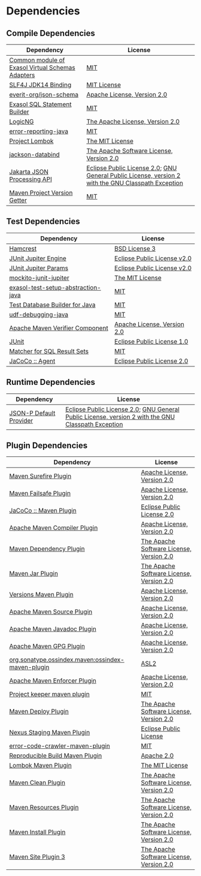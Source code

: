 <!-- @formatter:off -->
# Dependencies

## Compile Dependencies

| Dependency                                            | License                                                                                                        |
| ----------------------------------------------------- | -------------------------------------------------------------------------------------------------------------- |
| [Common module of Exasol Virtual Schemas Adapters][0] | [MIT][1]                                                                                                       |
| [SLF4J JDK14 Binding][2]                              | [MIT License][3]                                                                                               |
| [everit-org/json-schema][4]                           | [Apache License, Version 2.0][5]                                                                               |
| [Exasol SQL Statement Builder][6]                     | [MIT][1]                                                                                                       |
| [LogicNG][8]                                          | [The Apache License, Version 2.0][5]                                                                           |
| [error-reporting-java][10]                            | [MIT][1]                                                                                                       |
| [Project Lombok][12]                                  | [The MIT License][13]                                                                                          |
| [jackson-databind][14]                                | [The Apache Software License, Version 2.0][5]                                                                  |
| [Jakarta JSON Processing API][16]                     | [Eclipse Public License 2.0][17]; [GNU General Public License, version 2 with the GNU Classpath Exception][18] |
| [Maven Project Version Getter][19]                    | [MIT][1]                                                                                                       |

## Test Dependencies

| Dependency                               | License                           |
| ---------------------------------------- | --------------------------------- |
| [Hamcrest][21]                           | [BSD License 3][22]               |
| [JUnit Jupiter Engine][23]               | [Eclipse Public License v2.0][24] |
| [JUnit Jupiter Params][23]               | [Eclipse Public License v2.0][24] |
| [mockito-junit-jupiter][27]              | [The MIT License][28]             |
| [exasol-test-setup-abstraction-java][29] | [MIT][1]                          |
| [Test Database Builder for Java][31]     | [MIT][1]                          |
| [udf-debugging-java][33]                 | [MIT][1]                          |
| [Apache Maven Verifier Component][35]    | [Apache License, Version 2.0][36] |
| [JUnit][37]                              | [Eclipse Public License 1.0][38]  |
| [Matcher for SQL Result Sets][39]        | [MIT][1]                          |
| [JaCoCo :: Agent][41]                    | [Eclipse Public License 2.0][42]  |

## Runtime Dependencies

| Dependency                    | License                                                                                                        |
| ----------------------------- | -------------------------------------------------------------------------------------------------------------- |
| [JSON-P Default Provider][16] | [Eclipse Public License 2.0][17]; [GNU General Public License, version 2 with the GNU Classpath Exception][18] |

## Plugin Dependencies

| Dependency                                              | License                                       |
| ------------------------------------------------------- | --------------------------------------------- |
| [Maven Surefire Plugin][46]                             | [Apache License, Version 2.0][36]             |
| [Maven Failsafe Plugin][48]                             | [Apache License, Version 2.0][36]             |
| [JaCoCo :: Maven Plugin][50]                            | [Eclipse Public License 2.0][42]              |
| [Apache Maven Compiler Plugin][52]                      | [Apache License, Version 2.0][36]             |
| [Maven Dependency Plugin][54]                           | [The Apache Software License, Version 2.0][5] |
| [Maven Jar Plugin][56]                                  | [The Apache Software License, Version 2.0][5] |
| [Versions Maven Plugin][58]                             | [Apache License, Version 2.0][36]             |
| [Apache Maven Source Plugin][60]                        | [Apache License, Version 2.0][36]             |
| [Apache Maven Javadoc Plugin][62]                       | [Apache License, Version 2.0][36]             |
| [Apache Maven GPG Plugin][64]                           | [Apache License, Version 2.0][5]              |
| [org.sonatype.ossindex.maven:ossindex-maven-plugin][66] | [ASL2][5]                                     |
| [Apache Maven Enforcer Plugin][68]                      | [Apache License, Version 2.0][36]             |
| [Project keeper maven plugin][70]                       | [MIT][1]                                      |
| [Maven Deploy Plugin][72]                               | [The Apache Software License, Version 2.0][5] |
| [Nexus Staging Maven Plugin][74]                        | [Eclipse Public License][38]                  |
| [error-code-crawler-maven-plugin][76]                   | [MIT][1]                                      |
| [Reproducible Build Maven Plugin][78]                   | [Apache 2.0][5]                               |
| [Lombok Maven Plugin][80]                               | [The MIT License][1]                          |
| [Maven Clean Plugin][82]                                | [The Apache Software License, Version 2.0][5] |
| [Maven Resources Plugin][84]                            | [The Apache Software License, Version 2.0][5] |
| [Maven Install Plugin][86]                              | [The Apache Software License, Version 2.0][5] |
| [Maven Site Plugin 3][88]                               | [The Apache Software License, Version 2.0][5] |

[41]: https://www.eclemma.org/jacoco/index.html
[70]: https://github.com/exasol/project-keeper-maven-plugin
[10]: https://github.com/exasol/error-reporting-java
[4]: https://github.com/everit-org/json-schema
[5]: http://www.apache.org/licenses/LICENSE-2.0.txt
[12]: https://projectlombok.org
[46]: https://maven.apache.org/surefire/maven-surefire-plugin/
[82]: http://maven.apache.org/plugins/maven-clean-plugin/
[35]: https://maven.apache.org/shared/maven-verifier/
[1]: https://opensource.org/licenses/MIT
[27]: https://github.com/mockito/mockito
[19]: https://github.com/exasol/maven-project-version-getter
[58]: http://www.mojohaus.org/versions-maven-plugin/
[22]: http://opensource.org/licenses/BSD-3-Clause
[52]: https://maven.apache.org/plugins/maven-compiler-plugin/
[64]: http://maven.apache.org/plugins/maven-gpg-plugin/
[37]: http://junit.org
[42]: https://www.eclipse.org/legal/epl-2.0/
[14]: http://github.com/FasterXML/jackson
[50]: https://www.jacoco.org/jacoco/trunk/doc/maven.html
[28]: https://github.com/mockito/mockito/blob/main/LICENSE
[13]: https://projectlombok.org/LICENSE
[39]: https://github.com/exasol/hamcrest-resultset-matcher
[78]: http://zlika.github.io/reproducible-build-maven-plugin
[3]: http://www.opensource.org/licenses/mit-license.php
[23]: https://junit.org/junit5/
[16]: https://github.com/eclipse-ee4j/jsonp
[60]: https://maven.apache.org/plugins/maven-source-plugin/
[18]: https://projects.eclipse.org/license/secondary-gpl-2.0-cp
[21]: http://hamcrest.org/JavaHamcrest/
[2]: http://www.slf4j.org
[84]: http://maven.apache.org/plugins/maven-resources-plugin/
[29]: https://github.com/exasol/exasol-test-setup-abstraction-java
[74]: http://www.sonatype.com/public-parent/nexus-maven-plugins/nexus-staging/nexus-staging-maven-plugin/
[48]: https://maven.apache.org/surefire/maven-failsafe-plugin/
[8]: http://www.logicng.org
[31]: https://github.com/exasol/test-db-builder-java
[6]: https://github.com/exasol/sql-statement-builder
[54]: http://maven.apache.org/plugins/maven-dependency-plugin/
[80]: http://anthonywhitford.com/lombok.maven/lombok-maven-plugin/
[38]: http://www.eclipse.org/legal/epl-v10.html
[56]: http://maven.apache.org/plugins/maven-jar-plugin/
[17]: https://projects.eclipse.org/license/epl-2.0
[36]: https://www.apache.org/licenses/LICENSE-2.0.txt
[68]: https://maven.apache.org/enforcer/maven-enforcer-plugin/
[24]: https://www.eclipse.org/legal/epl-v20.html
[86]: http://maven.apache.org/plugins/maven-install-plugin/
[66]: https://sonatype.github.io/ossindex-maven/maven-plugin/
[33]: https://github.com/exasol/udf-debugging-java
[72]: http://maven.apache.org/plugins/maven-deploy-plugin/
[88]: http://maven.apache.org/plugins/maven-site-plugin/
[62]: https://maven.apache.org/plugins/maven-javadoc-plugin/
[0]: https://github.com/exasol/virtual-schema-common-java
[76]: https://github.com/exasol/error-code-crawler-maven-plugin
